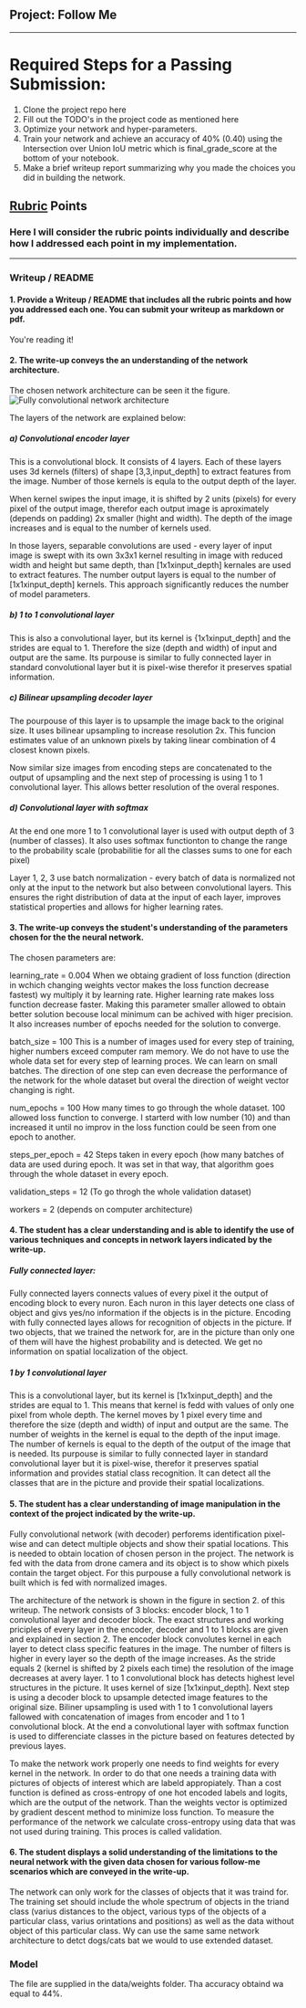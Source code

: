 ﻿## Project: Follow Me
---

# Required Steps for a Passing Submission:

1. Clone the project repo here
2. Fill out the TODO's in the project code as mentioned here
3. Optimize your network and hyper-parameters.
4. Train your network and achieve an accuracy of 40% (0.40) using the Intersection over Union IoU metric which is final_grade_score at the bottom of your notebook.
5. Make a brief writeup report summarizing why you made the choices you did in building the network.

## [Rubric](https://review.udacity.com/#!/rubrics/1067/view) Points
### Here I will consider the rubric points individually and describe how I addressed each point in my implementation.  

---
### Writeup / README

#### 1. Provide a Writeup / README that includes all the rubric points and how you addressed each one.  You can submit your writeup as markdown or pdf.  

You're reading it!

#### 2. The write-up conveys the an understanding of the network architecture.

The chosen network architecture can be seen it the figure.
![Fully convolutional network architecture](images/FCN.png)

The layers of the network are explained below:
##### a) Convolutional encoder layer

This is a convolutional block. It consists of 4 layers. Each of these layers uses 3d kernels (filters) of shape [3,3,input_depth] to extract features from the image. Number of those kernels is equla to the output depth of the layer. 

When kernel swipes the input image, it is shifted by 2 units (pixels) for every pixel of the output image, therefor each output image is aproximately (depends on padding) 2x smaller (hight and width). The depth of the image increases and is equal to the number of kernels used. 

In those layers, separable convolutions are used - every layer of input image is swept with its own 3x3x1 kernel resulting in image with reduced width and height but same depth, than [1x1xinput_depth] kernales are used to extract features. The number output layers is equal to the number of [1x1xinput_depth] kernels. This approach significantly reduces the number of model parameters.

##### b) 1 to 1 convolutional layer

This is also a convolutional layer, but its kernel is {1x1xinput_depth] and the strides are equal to 1. Therefore the size (depth and width) of input and output are the same. Its purpouse is similar to fully connected layer in standard convolutional layer but it is pixel-wise therefor it preserves spatial information.


##### c) Bilinear upsampling decoder layer

The pourpouse of this layer is to upsample the image back to the original size. It uses bilinear upsampling to increase resolution 2x. This funcion estimates value of an unknown pixels by taking linear combination of 4 closest known pixels.

Now similar size images from encoding steps are concatenated to the output of upsampling and the next step of processing is using 1 to 1 convolutional layer. This allows better resolution of the overal respones. 

##### d) Convolutional layer with softmax

At the end one more 1 to 1 convolutional layer is used with output depth of 3 (number of classes). It also uses softmax functionton to change the range to the probability scale (probabilitie for all the classes sums to one for each pixel)

Layer 1, 2, 3 use batch normalization - every batch of data is normalized not only at the input to the network but also between convolutional layers. This ensures the right distribution of data at the input of each layer, improves statistical properties and allows for higher learning rates. 


#### 3. The write-up conveys the student's understanding of the parameters chosen for the the neural network.

The chosen parameters are:

learning_rate = 0.004 When we obtaing gradient of loss function (direction in wchich changing weights vector makes the loss function decrease fastest) wy multiply it by learning rate. Higher learning rate makes loss function decrease faster. Making this parameter smaller allowed to obtain better solution becouse local minimum can be achived with higer precision. It also increases number of epochs needed for the solution to converge.

batch_size = 100 This is a number of images used for every step of training, higher numbers exceed computer ram memory. We do not have to use the whole data set for every step of learning proces. We can learn on small batches. The direction of one step can even decrease the performance of the network for the whole dataset but overal the direction of weight vector changing is right.

num_epochs = 100 How many times to go through the whole dataset. 100 allowed loss function to converge. I starterd with low number (10) and than increased it until no improv in the loss function could be seen from one epoch to another.

steps_per_epoch = 42 Steps taken in every epoch (how many batches of data are used during epoch. It was set in that way, that algorithm goes through the whole dataset in every epoch.

validation_steps = 12 (To go throgh the whole validation dataset)

workers = 2 (depends on computer architecture)

#### 4. The student has a clear understanding and is able to identify the use of various techniques and concepts in network layers indicated by the write-up.

##### Fully connected layer:
Fully connected layers connects values of every pixel it the output of encoding block to every nuron. Each nuron in this layer detects one class of object and givs yes/no information if the objects is in the picture. Encoding with fully connected layes allows for recognition of objects in the picture. If two objects, that we trained the network for, are in the picture than only one of them will have the highest probability and is detected. We get no information on spatial localization of the object.

##### 1 by 1 convolutional layer
This is a convolutional layer, but its kernel is [1x1xinput_depth] and the strides are equal to 1. This means that kernel is fedd with values of only one pixel from whole depth. The kernel moves by 1 pixel every time and therefore the size (depth and width) of input and output are the same. The number of weights in the kernel is equal to the depth of the input image. The number of kernels is equal to the depth of the output of the image that is needed. Its purpouse is similar to fully connected layer in standard convolutional layer but it is pixel-wise, therefor it preserves spatial information and provides statial class recognition. It can detect all the classes that are in the picture and provide their spatial localizations.


#### 5. The student has a clear understanding of image manipulation in the context of the project indicated by the write-up.

Fully convolutional network (with decoder) perforems identification pixel-wise and can detect multiple objects and show their spatial locations. This is needed to obtain location of chosen person in the project. The network is fed with the data from drone camera and its object is to show which pixels contain the target object. For this purpouse a fully convolutional network is built which is fed with normalized images. 

The architecture of the network is shown in the figure in section 2. of this writeup. The network consists of 3 blocks: encoder block, 1 to 1 convolutional layer and decoder block. The exact structures and working priciples of every layer in the encoder, decoder and 1 to 1 blocks are given and explained in section 2. The encoder block convolutes kernel in each layer to detect class specific features in the image. The number of filters is higher in every layer so the depth of the image increases. As the stride equals 2 (kernel is shifted by 2 pixels each time) the resolution of the image decreases at avery layer. 1 to 1 convolutional block has detects highest level structures in the picture. It uses kernel of size [1x1xinput_depth]. Next step is using a decoder block to upsample detected image features to the original size. Biliner upsampling is used with 1 to 1 convolutional layers fallowed with concatenation of images from encoder and 1 to 1 convolutional block. At the end a convolutional layer with softmax function is used to differenciate classes in the picture based on features detected by previous layes.

To make the network work properly one needs to find weights for every kernel in the network. In order to do that one needs a training data with pictures of objects of interest which are labeld appropiately. Than a cost function is defined as cross-entropy of one hot encoded labels and logits, which are the output of the network. Than the weights vector is optimized by gradient descent method to minimize loss function. To measure the performance of the network we calculate cross-entropy using data that was not used during training. This proces is called validation.

#### 6. The student displays a solid understanding of the limitations to the neural network with the given data chosen for various follow-me scenarios which are conveyed in the write-up.

The network can only work for the classes of objects that it was traind for. The training set should include the whole spectrum of objects in the triand class (varius distances to the object, various typs of the objects of a particular class, varius orintations and positions) as well as the data without object of this particular class. Wy can use the same same network architecture to detct dogs/cats bat we would to use extended dataset.

### Model

The file are supplied in the data/weights folder. Tha accuracy obtaind wa equal to 44%.
